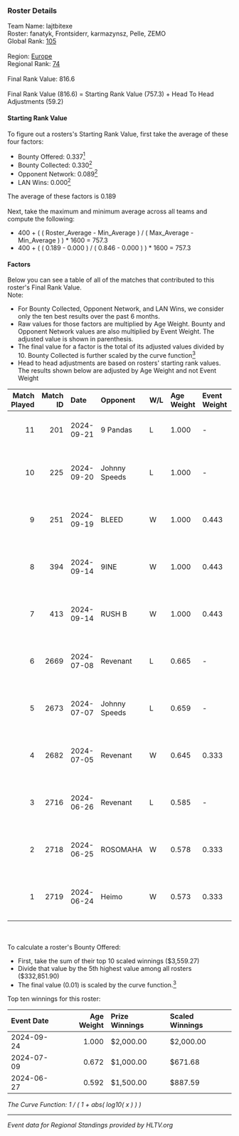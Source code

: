 ### Roster Details<br />
Team Name: lajtbitexe<br />
Roster: fanatyk, Frontsiderr, karmazynsz, Pelle, ZEMO<br />
Global Rank: [105](../../standings_global_2024_09_26.md)<br />
<br />
Region: [Europe]( ../../standings_europe_2024_09_26.md)<br />
Regional Rank: [74]( ../../standings_europe_2024_09_26.md)<br />
<br />
Final Rank Value:  816.6<br />
<br />
Final Rank Value (816.6) = Starting Rank Value (757.3) + Head To Head Adjustments (59.2)<br />

#### Starting Rank Value<br />
To figure out a rosters's Starting Rank Value, first take the average of these four factors:<br />
- Bounty Offered: 0.337[<sup>1</sup>](#table2)
- Bounty Collected: 0.330[<sup>2</sup>](#table1)
- Opponent Network: 0.089[<sup>2</sup>](#table1)
- LAN Wins: 0.000[<sup>2</sup>](#table1)

The average of these factors is 0.189<br />
<br />
Next, take the maximum and minimum average across all teams and compute the following:<br />
- 400 + ( ( Roster_Average - Min_Average ) / ( Max_Average - Min_Average ) ) * 1600 = 757.3
- 400 + ( ( 0.189 - 0.000 ) / ( 0.846 - 0.000 ) ) * 1600 = 757.3


#### Factors<br />
Below you can see a table of all of the matches that contributed to this roster's Final Rank Value.<br />
Note:<br />

- For Bounty Collected, Opponent Network, and LAN Wins, we consider only the ten best results over the past 6 months.
- Raw values for those factors are multiplied by Age Weight. Bounty and Opponent Network values are also multiplied by Event Weight. The adjusted value is shown in parenthesis.
- The final value for a factor is the total of its adjusted values divided by 10. Bounty Collected is further scaled by the curve function[<sup>3</sup>](#curveFunction)
- Head to head adjustments are based on rosters' starting rank values. The results shown below are adjusted by Age Weight and not Event Weight
<span id="table1"></span><br />


| Match Played | Match ID | Date       | Opponent      | W/L | Age Weight | Event Weight | Bounty Collected | Opponent Network | LAN Wins  | H2H Adj. | Roster                                            |
| -: | -: | :- | :- | :- | :- | :- | :- | :- | :- | -: | :- |
|           11 |      201 | 2024-09-21 | 9 Pandas      | L   | 1.000      | -            | -                | -                | -         |    -6.36 | fanatyk, Frontsiderr, karmazynsz, Pelle, ZEMO     |
|           10 |      225 | 2024-09-20 | Johnny Speeds | L   | 1.000      | -            | -                | -                | -         |    -6.50 | fanatyk, Frontsiderr, karmazynsz, Pelle, PeTeRoOo |
|            9 |      251 | 2024-09-19 | BLEED         | W   | 1.000      | 0.443        | 0.082 (0.036)    | 0.622 (0.275)    | 0 (0.000) |    23.76 | fanatyk, Frontsiderr, Pelle, suonko, ZEMO         |
|            8 |      394 | 2024-09-14 | 9INE          | W   | 1.000      | 0.443        | 0.091 (0.040)    | 0.796 (0.352)    | 0 (0.000) |    22.79 | fanatyk, Frontsiderr, Pelle, suonko, ZEMO         |
|            7 |      413 | 2024-09-14 | RUSH B        | W   | 1.000      | 0.443        | 0.020 (0.009)    | 0.248 (0.110)    | 0 (0.000) |    17.82 | fanatyk, Frontsiderr, Pelle, PeTeRoOo, ZEMO       |
|            6 |     2669 | 2024-07-08 | Revenant      | L   | 0.665      | -            | -                | -                | -         |    -6.71 | Frontsiderr, Pelle, PeTeRoOo, suonko, ZEMO        |
|            5 |     2673 | 2024-07-07 | Johnny Speeds | L   | 0.659      | -            | -                | -                | -         |    -2.87 | Frontsiderr, Pelle, PeTeRoOo, suonko, ZEMO        |
|            4 |     2682 | 2024-07-05 | Revenant      | W   | 0.645      | 0.333        | 0.034 (0.007)    | 0.661 (0.142)    | 0 (0.000) |    13.77 | Frontsiderr, Pelle, PeTeRoOo, suonko, ZEMO        |
|            3 |     2716 | 2024-06-26 | Revenant      | L   | 0.585      | -            | -                | -                | -         |    -5.81 | Frontsiderr, Pelle, PeTeRoOo, suonko, ZEMO        |
|            2 |     2718 | 2024-06-25 | ROSOMAHA      | W   | 0.578      | 0.333        | 0.001 (0.000)    | 0.022 (0.004)    | 0 (0.000) |     3.81 | Frontsiderr, Pelle, PeTeRoOo, suonko, ZEMO        |
|            1 |     2719 | 2024-06-24 | Heimo         | W   | 0.573      | 0.333        | 0.002 (0.000)    | 0.054 (0.010)    | 0 (0.000) |     5.54 | Frontsiderr, Pelle, PeTeRoOo, suonko, ZEMO        |

<br />
<span id="table2"></span><br />
To calculate a roster's Bounty Offered:<br />

- First, take the sum of their top 10 scaled winnings ($3,559.27)
- Divide that value by the 5th highest value among all rosters ($332,851.90)
- The final value (0.01) is scaled by the curve function.[<sup>3</sup>](#curveFunction)

Top ten winnings for this roster:<br />

| Event Date | Age Weight | Prize Winnings | Scaled Winnings |
| :- | -: | :- | :- |
| 2024-09-24 |      1.000 | $2,000.00      | $2,000.00       |
| 2024-07-09 |      0.672 | $1,000.00      | $671.68         |
| 2024-06-27 |      0.592 | $1,500.00      | $887.59         |


<span id="curveFunction"></span>_The Curve Function: 1 / ( 1 + abs( log10( x ) ) )_<br />

---
_Event data for Regional Standings provided by HLTV.org_<br />
